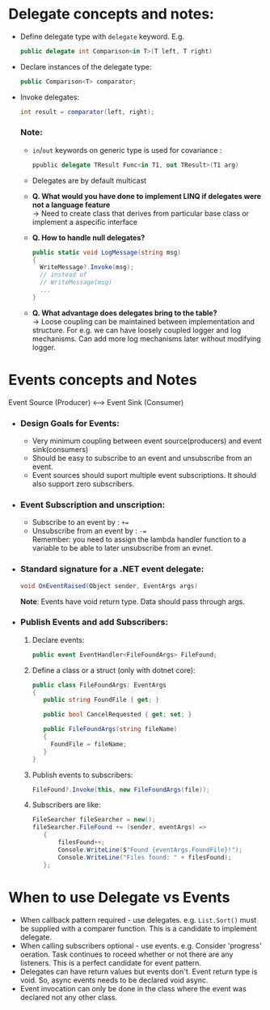 # Delegate concepts and notes:
* Define delegate type with `delegate` keyword. E.g.  
  ```C#
  public delegate int Comparison<in T>(T left, T right)
  ```  
  
* Declare instances of the delegate type:  
  ```C#
  public Comparison<T> comparator;
  ```
  
* Invoke delegates:
  ```c#
  int result = comparator(left, right);
  ```
  
  ### Note:
  - `in`/`out` keywords on generic type is used for covariance :
    ``` C#
    ppublic delegate TResult Func<in T1, out TResult>(T1 arg)
    ```
  - Delegates are by default multicast  

  - **Q. What would you have done to implement LINQ if delegates were not a language feature**  
    -> Need to create class that derives from particular base class or implement a aspecific interface 
    
  - **Q. How to handle null delegates?**  
    ```C#
    public static void LogMessage(string msg)
    {
      WriteMessage?.Invoke(msg);
      // instead of
      // WriteMessage(msg)
      ...
    }
    ```
  - **Q. What advantage does delegates bring to the table?**  
    -> Loose coupling can be maintained between implementation and structure. For e.g. we can have loosely coupled logger and log mechanisms.
       Can add more log mechanisms later without modifying logger.

# Events concepts and Notes
Event Source (Producer) <--> Event Sink (Consumer)

* ### Design Goals for Events:
  * Very minimum coupling between event source(producers) and event sink(consumers)
  * Should be easy to subscribe to an event and unsubscribe from an event.
  * Event sources should suport multiple event subscriptions. It should also support zero subscribers.

* ### Event Subscription and unscription:
  * Subscribe to an event by : `+=`
  * Unsubscribe from an event by : `-=`  
    Remember: you need to assign the lambda handler function to a variable to be able to later unsubscribe from an evnet.
  
* ### Standard signature for a .NET event delegate:
  ```C#
  void OnEventRaised(Object sender, EventArgs args)
  ```
  **Note**: Events have void return type. Data should pass through args.
  
* ### Publish Events and add Subscribers:
  1. Declare events:
     ```C#
     public event EventHandler<FileFoundArgs> FileFound;
     ```
  2. Define a class or a struct (only with dotnet core):
     ```C#
     public class FileFoundArgs: EventArgs
     {
        public string FoundFile { get; }

        public bool CancelRequested { get; set; }

        public FileFoundArgs(string fileName)
        {
          FoundFile = fileName;
        }
     }
     ```
  3. Publish events to subscribers:
     ```C#
     FileFound?.Invoke(this, new FileFoundArgs(file));
     ```
  4. Subscribers are like:
     ```C#
     FileSearcher fileSearcher = new();
     fileSearcher.FileFound += (sender, eventArgs) =>
        {
            filesFound++;
            Console.WriteLine($"Found {eventArgs.FoundFile}!");
            Console.WriteLine("Files found: " + filesFound);
        };
     ```

# When to use Delegate vs Events
  * When callback pattern required - use delegates.
    e.g. `List.Sort()` must be supplied with a comparer function. This is a candidate to implement delegate.  
  * When calling subscribers optional - use events.
  e.g. Consider 'progress' oeration. Task continues to roceed whether or not there are any listeners. This is a perfect candidate for event pattern.
  * Delegates can have return values but events don't. Event return type is void. So, async events needs to be declared void async.
  * Event invocation can only be done in the class where the event was declared not any other class.

